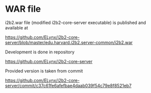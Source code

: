 # WAR file

i2b2.war file (modified i2b2-core-server executable) is published and available at

https://github.com/ELynx/i2b2-core-server/blob/master/edu.harvard.i2b2.server-common/i2b2.war

Development is done in repository

https://github.com/ELynx/i2b2-core-server

Provided version is taken from commit

https://github.com/ELynx/i2b2-core-server/commit/c37c61fe6afefbae4daab039f54c79e8f8521eb7
